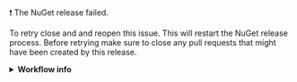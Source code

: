 :exclamation: The NuGet release failed.

To retry close and and reopen this issue. This will restart the NuGet release process.
Before retrying make sure to close any pull requests that might have been created by this release.

<details>
<summary><strong>Workflow info</strong></summary>
</br>

The workflow [{{ .workflowName }}]({{ .workflowUrl }}) **didn't complete successfully**.
The workflow status was `{{ .workflowStatus }}`.
For more information see the workflow's logs.

</details>
